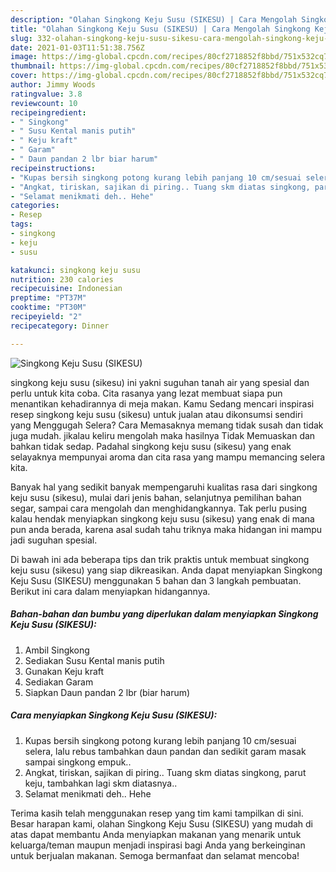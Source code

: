 ```yaml
---
description: "Olahan Singkong Keju Susu (SIKESU) | Cara Mengolah Singkong Keju Susu (SIKESU) Yang Enak Banget"
title: "Olahan Singkong Keju Susu (SIKESU) | Cara Mengolah Singkong Keju Susu (SIKESU) Yang Enak Banget"
slug: 332-olahan-singkong-keju-susu-sikesu-cara-mengolah-singkong-keju-susu-sikesu-yang-enak-banget
date: 2021-01-03T11:51:38.756Z
image: https://img-global.cpcdn.com/recipes/80cf2718852f8bbd/751x532cq70/singkong-keju-susu-sikesu-foto-resep-utama.jpg
thumbnail: https://img-global.cpcdn.com/recipes/80cf2718852f8bbd/751x532cq70/singkong-keju-susu-sikesu-foto-resep-utama.jpg
cover: https://img-global.cpcdn.com/recipes/80cf2718852f8bbd/751x532cq70/singkong-keju-susu-sikesu-foto-resep-utama.jpg
author: Jimmy Woods
ratingvalue: 3.8
reviewcount: 10
recipeingredient:
- " Singkong"
- " Susu Kental manis putih"
- " Keju kraft"
- " Garam"
- " Daun pandan 2 lbr biar harum"
recipeinstructions:
- "Kupas bersih singkong potong kurang lebih panjang 10 cm/sesuai selera, lalu rebus tambahkan daun pandan dan sedikit garam masak sampai singkong empuk.."
- "Angkat, tiriskan, sajikan di piring.. Tuang skm diatas singkong, parut keju, tambahkan lagi skm diatasnya.."
- "Selamat menikmati deh.. Hehe"
categories:
- Resep
tags:
- singkong
- keju
- susu

katakunci: singkong keju susu 
nutrition: 230 calories
recipecuisine: Indonesian
preptime: "PT37M"
cooktime: "PT30M"
recipeyield: "2"
recipecategory: Dinner

---
```



![Singkong Keju Susu (SIKESU)](https://img-global.cpcdn.com/recipes/80cf2718852f8bbd/751x532cq70/singkong-keju-susu-sikesu-foto-resep-utama.jpg)


singkong keju susu (sikesu) ini yakni suguhan tanah air yang spesial dan perlu untuk kita coba. Cita rasanya yang lezat membuat siapa pun menantikan kehadirannya di meja makan.
Kamu Sedang mencari inspirasi resep singkong keju susu (sikesu) untuk jualan atau dikonsumsi sendiri yang Menggugah Selera? Cara Memasaknya memang tidak susah dan tidak juga mudah. jikalau keliru mengolah maka hasilnya Tidak Memuaskan dan bahkan tidak sedap. Padahal singkong keju susu (sikesu) yang enak selayaknya mempunyai aroma dan cita rasa yang mampu memancing selera kita.

Banyak hal yang sedikit banyak mempengaruhi kualitas rasa dari singkong keju susu (sikesu), mulai dari jenis bahan, selanjutnya pemilihan bahan segar, sampai cara mengolah dan menghidangkannya. Tak perlu pusing kalau hendak menyiapkan singkong keju susu (sikesu) yang enak di mana pun anda berada, karena asal sudah tahu triknya maka hidangan ini mampu jadi suguhan spesial.




Di bawah ini ada beberapa tips dan trik praktis untuk membuat singkong keju susu (sikesu) yang siap dikreasikan. Anda dapat menyiapkan Singkong Keju Susu (SIKESU) menggunakan 5 bahan dan 3 langkah pembuatan. Berikut ini cara dalam menyiapkan hidangannya.

<!--inarticleads1-->

##### Bahan-bahan dan bumbu yang diperlukan dalam menyiapkan Singkong Keju Susu (SIKESU):

1. Ambil  Singkong
1. Sediakan  Susu Kental manis putih
1. Gunakan  Keju kraft
1. Sediakan  Garam
1. Siapkan  Daun pandan 2 lbr (biar harum)




<!--inarticleads2-->

##### Cara menyiapkan Singkong Keju Susu (SIKESU):

1. Kupas bersih singkong potong kurang lebih panjang 10 cm/sesuai selera, lalu rebus tambahkan daun pandan dan sedikit garam masak sampai singkong empuk..
1. Angkat, tiriskan, sajikan di piring.. Tuang skm diatas singkong, parut keju, tambahkan lagi skm diatasnya..
1. Selamat menikmati deh.. Hehe




Terima kasih telah menggunakan resep yang tim kami tampilkan di sini. Besar harapan kami, olahan Singkong Keju Susu (SIKESU) yang mudah di atas dapat membantu Anda menyiapkan makanan yang menarik untuk keluarga/teman maupun menjadi inspirasi bagi Anda yang berkeinginan untuk berjualan makanan. Semoga bermanfaat dan selamat mencoba!
